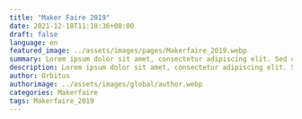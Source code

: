 ```yaml
---
title: "Maker Faire 2019"
date: 2021-12-18T11:10:36+08:00
draft: false
language: en
featured_image: ../assets/images/pages/Makerfaire_2019.webp
summary: Lorem ipsum dolor sit amet, consectetur adipiscing elit. Sed cursus, odio nec venenatis lacinia, lacus lectus varius nisi, in tristique mi purus ut libero.
description: Lorem ipsum dolor sit amet, consectetur adipiscing elit. Sed cursus, odio nec venenatis lacinia, lacus lectus varius nisi, in tristique mi purus ut libero. Vestibulum vel convallis felis. Ut finibus lorem vestibulum lobortis rhoncus.
author: Orbitus
authorimage: ../assets/images/global/author.webp
categories: Makerfaire
tags: Makerfaire_2019
---
```

